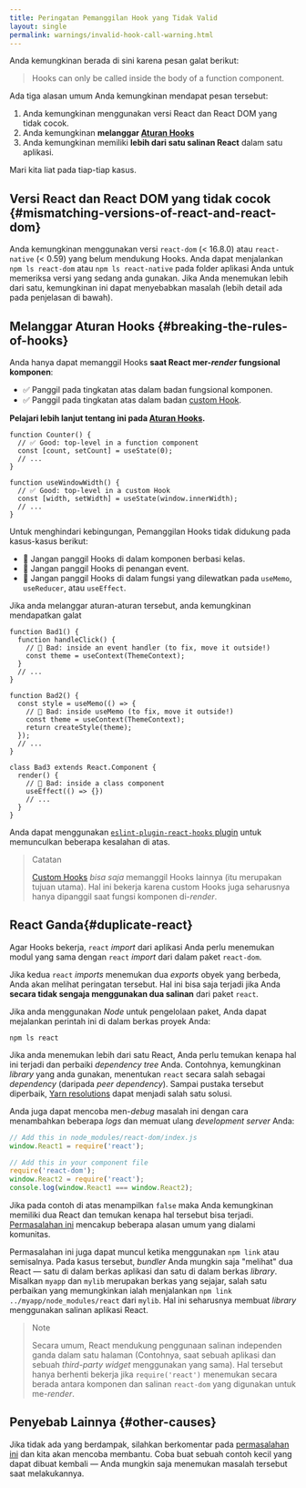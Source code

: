 ```yaml
---
title: Peringatan Pemanggilan Hook yang Tidak Valid
layout: single
permalink: warnings/invalid-hook-call-warning.html
---
```


 Anda kemungkinan berada di sini karena pesan galat berikut:

 > Hooks can only be called inside the body of a function component.

Ada tiga alasan umum Anda kemungkinan mendapat pesan tersebut:

1. Anda kemungkinan menggunakan versi React dan React DOM yang tidak cocok.
2. Anda kemungkinan **melanggar [Aturan Hooks](/docs/hooks-rules.html)**
3. Anda kemungkinan memiliki **lebih dari satu salinan React** dalam satu aplikasi.

Mari kita liat pada tiap-tiap kasus.

## Versi React dan React DOM yang tidak cocok {#mismatching-versions-of-react-and-react-dom}

Anda kemungkinan menggunakan versi `react-dom` (< 16.8.0) atau `react-native` (< 0.59) yang belum mendukung Hooks. Anda dapat menjalankan `npm ls react-dom` atau `npm ls react-native` pada folder aplikasi Anda untuk memeriksa versi yang sedang anda gunakan. Jika Anda menemukan lebih dari satu, kemungkinan ini dapat menyebabkan masalah (lebih detail ada pada penjelasan di bawah).

## Melanggar Aturan Hooks {#breaking-the-rules-of-hooks}

Anda hanya dapat memanggil Hooks **saat React mer-_render_ fungsional komponen**:

* ✅ Panggil pada tingkatan atas dalam badan fungsional komponen.
* ✅ Panggil pada tingkatan atas dalam badan [custom Hook](/docs/hooks-custom.html).

**Pelajari lebih lanjut tentang ini pada [Aturan Hooks](/docs/hooks-rules.html).**

```js{2-3,8-9}
function Counter() {
  // ✅ Good: top-level in a function component
  const [count, setCount] = useState(0);
  // ...
}

function useWindowWidth() {
  // ✅ Good: top-level in a custom Hook
  const [width, setWidth] = useState(window.innerWidth);
  // ...
}
```

Untuk menghindari kebingungan, Pemanggilan Hooks tidak didukung pada kasus-kasus berikut:

* 🔴 Jangan panggil Hooks di dalam komponen berbasi kelas.
* 🔴 Jangan panggil Hooks di penangan event.
* 🔴 Jangan panggil Hooks di dalam fungsi yang dilewatkan pada `useMemo`, `useReducer`, atau `useEffect`.

Jika anda melanggar aturan-aturan tersebut, anda kemungkinan mendapatkan galat

```js{3-4,11-12,20-21}
function Bad1() {
  function handleClick() {
    // 🔴 Bad: inside an event handler (to fix, move it outside!)
    const theme = useContext(ThemeContext);
  }
  // ...
}

function Bad2() {
  const style = useMemo(() => {
    // 🔴 Bad: inside useMemo (to fix, move it outside!)
    const theme = useContext(ThemeContext);
    return createStyle(theme);
  });
  // ...
}

class Bad3 extends React.Component {
  render() {
    // 🔴 Bad: inside a class component
    useEffect(() => {})
    // ...
  }
}
```

Anda dapat menggunakan [`eslint-plugin-react-hooks` plugin](https://www.npmjs.com/package/eslint-plugin-react-hooks) untuk memunculkan beberapa kesalahan di atas.

>Catatan
>
>[Custom Hooks](/docs/hooks-custom.html) *bisa saja* memanggil Hooks lainnya (itu merupakan tujuan utama). Hal ini bekerja karena custom Hooks juga seharusnya hanya dipanggil saat fungsi komponen di-_render_.


## React Ganda{#duplicate-react}

Agar Hooks bekerja, `react` _import_ dari aplikasi Anda perlu menemukan modul yang sama dengan `react` _import_ dari dalam paket `react-dom`.

Jika kedua `react` _imports_ menemukan dua _exports_ obyek yang berbeda, Anda akan melihat peringatan tersebut. Hal ini bisa saja terjadi jika Anda **secara tidak sengaja menggunakan dua salinan** dari paket `react`.

Jika anda menggunakan _Node_ untuk pengelolaan paket, Anda dapat mejalankan perintah ini di dalam berkas proyek Anda:

    npm ls react

Jika anda menemukan lebih dari satu React, Anda perlu temukan kenapa hal ini terjadi dan perbaiki _dependency tree_ Anda. Contohnya, kemungkinan _library_ yang anda gunakan, menentukan `react` secara salah sebagai _dependency_ (daripada _peer dependency_). Sampai pustaka tersebut diperbaik, [Yarn resolutions](https://yarnpkg.com/lang/en/docs/selective-version-resolutions/) dapat menjadi salah satu solusi.

Anda juga dapat mencoba men-_debug_ masalah ini dengan cara menambahkan beberapa _logs_ dan memuat ulang _development server_ Anda:

```js
// Add this in node_modules/react-dom/index.js
window.React1 = require('react');

// Add this in your component file
require('react-dom');
window.React2 = require('react');
console.log(window.React1 === window.React2);
```

Jika pada contoh di atas menampilkan `false` maka Anda kemungkinan memiliki dua React dan temukan kenapa hal tersebut bisa terjadi. [Permasalahan ini](https://github.com/facebook/react/issues/13991) mencakup beberapa alasan umum yang dialami komunitas.

Permasalahan ini juga dapat muncul ketika menggunakan `npm link` atau semisalnya. Pada kasus tersebut, _bundler_ Anda mungkin saja "melihat" dua React — satu di dalam berkas aplikasi dan satu di dalam berkas _library_. Misalkan `myapp` dan `mylib` merupakan berkas yang sejajar, salah satu perbaikan yang memungkinkan ialah menjalankan `npm link ../myapp/node_modules/react` dari `mylib`. Hal ini seharusnya membuat _library_ menggunakan salinan aplikasi React.

>Note
>
>Secara umum, React mendukung penggunaan salinan independen ganda dalam satu halaman (Contohnya, saat sebuah aplikasi dan sebuah _third-party widget_ menggunakan yang sama). Hal tersebut hanya berhenti bekerja jika `require('react')` menemukan secara berada antara komponen dan salinan `react-dom` yang digunakan untuk me-_render_.

## Penyebab Lainnya {#other-causes}

Jika tidak ada yang berdampak, silahkan berkomentar pada [permasalahan ini](https://github.com/facebook/react/issues/13991) dan kita akan mencoba membantu. Coba buat sebuah contoh kecil yang dapat dibuat kembali — Anda mungkin saja menemukan masalah tersebut saat melakukannya.
